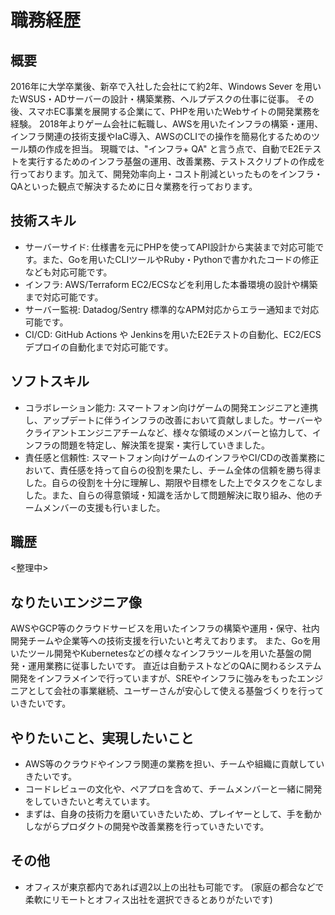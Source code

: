 # 職務経歴

## 概要
2016年に大学卒業後、新卒で入社した会社にて約2年、Windows Sever を用いたWSUS・ADサーバーの設計・構築業務、ヘルプデスクの仕事に従事。
その後、スマホEC事業を展開する企業にて、PHPを用いたWebサイトの開発業務を経験。
2018年よりゲーム会社に転職し、AWSを用いたインフラの構築・運用、インフラ関連の技術支援やIaC導入、AWSのCLIでの操作を簡易化するためのツール類の作成を担当。
現職では、"インフラ+ QA" と言う点で、自動でE2Eテストを実行するためのインフラ基盤の運用、改善業務、テストスクリプトの作成を行っております。加えて、開発効率向上・コスト削減といったものをインフラ・QAといった観点で解決するために日々業務を行っております。




## 技術スキル
- サーバーサイド: 仕様書を元にPHPを使ってAPI設計から実装まで対応可能です。また、Goを用いたCLIツールやRuby・Pythonで書かれたコードの修正なども対応可能です。
- インフラ: AWS/Terraform EC2/ECSなどを利用した本番環境の設計や構築まで対応可能です。
- サーバー監視: Datadog/Sentry 標準的なAPM対応からエラー通知まで対応可能です。
- CI/CD: GitHub Actions や Jenkinsを用いたE2Eテストの自動化、EC2/ECSデプロイの自動化まで対応可能です。






## ソフトスキル
- コラボレーション能力: スマートフォン向けゲームの開発エンジニアと連携し、アップデートに伴うインフラの改善において貢献しました。サーバーやクライアントエンジニアチームなど、様々な領域のメンバーと協力して、インフラの問題を特定し、解決策を提案・実行していきました。
- 責任感と信頼性: スマートフォン向けゲームのインフラやCI/CDの改善業務において、責任感を持って自らの役割を果たし、チーム全体の信頼を勝ち得ました。自らの役割を十分に理解し、期限や目標をした上でタスクをこなしました。また、自らの得意領域・知識を活かして問題解決に取り組み、他のチームメンバーの支援も行いました。


## 職歴
<整理中>


## なりたいエンジニア像
AWSやGCP等のクラウドサービスを用いたインフラの構築や運用・保守、社内開発チームや企業等への技術支援を行いたいと考えております。
また、Goを用いたツール開発やKubernetesなどの様々なインフラツールを用いた基盤の開発・運用業務に従事したいです。
直近は自動テストなどのQAに関わるシステム開発をインフラメインで行っていますが、SREやインフラに強みをもったエンジニアとして会社の事業継続、ユーザーさんが安心して使える基盤づくりを行っていきたいです。


## やりたいこと、実現したいこと
- AWS等のクラウドやインフラ関連の業務を担い、チームや組織に貢献していきたいです。
- コードレビューの文化や、ペアプロを含めて、チームメンバーと一緒に開発をしていきたいと考えています。
- まずは、自身の技術力を磨いていきたいため、プレイヤーとして、手を動かしながらプロダクトの開発や改善業務を行っていきたいです。




## その他
- オフィスが東京都内であれば週2以上の出社も可能です。 (家庭の都合などで柔軟にリモートとオフィス出社を選択できるとありがたいです)

